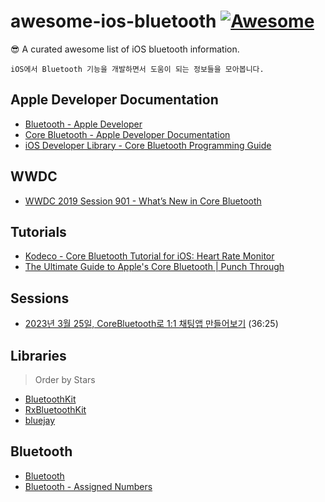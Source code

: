 # awesome-ios-bluetooth [![Awesome](https://cdn.rawgit.com/sindresorhus/awesome/d7305f38d29fed78fa85652e3a63e154dd8e8829/media/badge.svg)](https://github.com/sindresorhus/awesome)
😎 A curated awesome list of iOS bluetooth information.

```
iOS에서 Bluetooth 기능을 개발하면서 도움이 되는 정보들을 모아봅니다.
```

## Apple Developer Documentation
- [Bluetooth - Apple Developer](https://developer.apple.com/bluetooth/)
- [Core Bluetooth - Apple Developer Documentation](https://developer.apple.com/documentation/corebluetooth)
- [iOS Developer Library - Core Bluetooth Programming Guide](https://developer.apple.com/library/archive/documentation/NetworkingInternetWeb/Conceptual/CoreBluetooth_concepts/AboutCoreBluetooth/Introduction.html)

## WWDC
- [WWDC 2019 Session 901 - What’s New in Core Bluetooth](https://developer.apple.com/videos/play/wwdc2019/901/)

## Tutorials
- [Kodeco - Core Bluetooth Tutorial for iOS: Heart Rate Monitor](https://www.kodeco.com/231-core-bluetooth-tutorial-for-ios-heart-rate-monitor)
- [The Ultimate Guide to Apple's Core Bluetooth | Punch Through](https://punchthrough.com/core-bluetooth-basics/)

## Sessions
- [2023년 3월 25일, CoreBluetooth로 1:1 채팅앱 만들어보기](https://www.youtube.com/watch?v=p1KoJtqxXBE) (36:25)

## Libraries
> Order by Stars
- [BluetoothKit](https://github.com/rhummelmose/BluetoothKit)
- [RxBluetoothKit](https://github.com/Polidea/RxBluetoothKit)
- [bluejay](https://github.com/steamclock/bluejay)

## Bluetooth
- [Bluetooth](https://www.bluetooth.com/)
- [Bluetooth - Assigned Numbers](https://www.bluetooth.com/specifications/assigned-numbers/)
